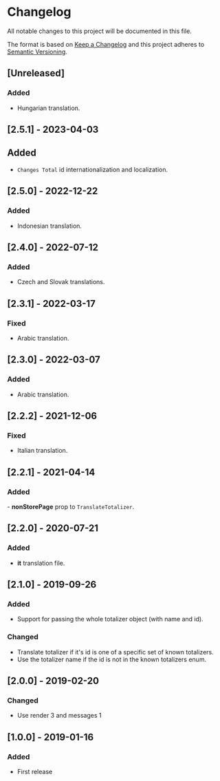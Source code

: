 # Changelog

All notable changes to this project will be documented in this file.

The format is based on [Keep a Changelog](http://keepachangelog.com/en/1.0.0/)
and this project adheres to [Semantic Versioning](http://semver.org/spec/v2.0.0.html).

## [Unreleased]

### Added

- Hungarian translation.

## [2.5.1] - 2023-04-03

## Added

- `Changes Total` id internationalization and localization.

## [2.5.0] - 2022-12-22

### Added

- Indonesian translation.

## [2.4.0] - 2022-07-12

### Added

- Czech and Slovak translations.

## [2.3.1] - 2022-03-17

### Fixed

- Arabic translation.

## [2.3.0] - 2022-03-07

### Added

- Arabic translation.

## [2.2.2] - 2021-12-06

### Fixed

- Italian translation.

## [2.2.1] - 2021-04-14

### Added

- **nonStorePage** prop to `TranslateTotalizer`.

## [2.2.0] - 2020-07-21

### Added

- **it** translation file.

## [2.1.0] - 2019-09-26

### Added

- Support for passing the whole totalizer object (with name and id).

### Changed

- Translate totalizer if it's id is one of a specific set of known totalizers.
- Use the totalizer name if the id is not in the known totalizers enum.

## [2.0.0] - 2019-02-20

### Changed

- Use render 3 and messages 1

## [1.0.0] - 2019-01-16

### Added

- First release
